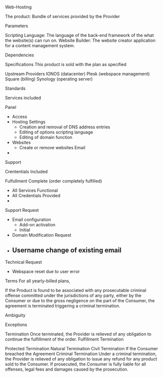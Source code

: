 Web-Hosting

The product: Bundle of services provided by the Provider

Parameters

Scripting Language: The language of the back-end framework of the what the website(s) can run on. 
Website Builder: The website creator application for a content management system. 

Dependencies

Specifications
This product is sold with the plan as specified 

Upstream Providers
IONOS (datacenter)
Plesk (webspace management)
Square (billing)
Synology (operating server)

Standards

Services included

Panel
- Access
- Hosting Settings
  - Creation and removal of DNS address entries
  - Editing of options scripting language 
  - Editing of domain function
- Websites
  - Create or remove websites
Email
- 
Support

Crententials Included

Fulfullment
Complete (order completely fulfilled)
- All Services Functional
- All Credentials Provided
- 

Support Request
- Email configuration
  - Add-on activation
  - Initial
- Domain 
Modification Request
- Username change of existing email
  - 
Technical Request
- Webspace reset due to user error

Terms
For all yearly-billed plans, 

If the Product is found to be associated with any prosecutable criminal offense committed under the jurisdictions of any party, either by the Consumer or due to the gross negligence on the part of the Consumer, the agreement is terminated triggering a criminal termination.

Ambiguity

Exceptions

Termination
Once terminated, the Provider is relieved of any obligation to continue the fulfillment of the order. 
Fulfillment Termination

Protected Termination
Natural Termination
Civil Termination
If the Consumer breached the Agreement
Criminal Termination
Under a criminal termination, the Provider is relieved of any obligation to issue any refund for any product sold to the Consumer. If prosecuted, the Consumer is fully liable for all offenses, legal fees and damages caused by the prosecution.